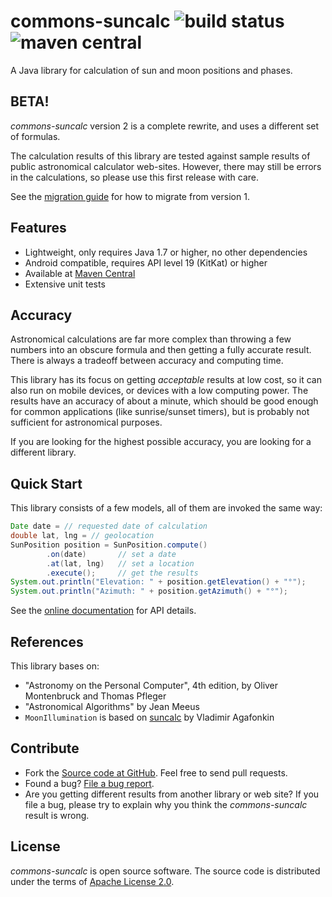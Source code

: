 # commons-suncalc ![build status](https://shredzone.org/badge/commons-suncalc.svg) ![maven central](https://maven-badges.herokuapp.com/maven-central/org.shredzone.commons/commons-suncalc/badge.svg)

A Java library for calculation of sun and moon positions and phases.

## BETA!

_commons-suncalc_ version 2 is a complete rewrite, and uses a different set of formulas.

The calculation results of this library are tested against sample results of public astronomical calculator web-sites. However, there may still be errors in the calculations, so please use this first release with care.

See the [migration guide](https://shredzone.org/maven/commons-suncalc/migration.html) for how to migrate from version 1.

## Features

* Lightweight, only requires Java 1.7 or higher, no other dependencies
* Android compatible, requires API level 19 (KitKat) or higher
* Available at [Maven Central](http://search.maven.org/#search|ga|1|a%3A%22commons-suncalc%22)
* Extensive unit tests

## Accuracy

Astronomical calculations are far more complex than throwing a few numbers into an obscure formula and then getting a fully accurate result. There is always a tradeoff between accuracy and computing time.

This library has its focus on getting _acceptable_ results at low cost, so it can also run on mobile devices, or devices with a low computing power. The results have an accuracy of about a minute, which should be good enough for common applications (like sunrise/sunset timers), but is probably not sufficient for astronomical purposes.

If you are looking for the highest possible accuracy, you are looking for a different library.

## Quick Start

This library consists of a few models, all of them are invoked the same way:

```java
Date date = // requested date of calculation
double lat, lng = // geolocation
SunPosition position = SunPosition.compute()
        .on(date)       // set a date
        .at(lat, lng)   // set a location
        .execute();     // get the results
System.out.println("Elevation: " + position.getElevation() + "°");
System.out.println("Azimuth: " + position.getAzimuth() + "°");
```

See the [online documentation](https://shredzone.org/maven/commons-suncalc/) for API details.

## References

This library bases on:

* "Astronomy on the Personal Computer", 4th edition, by Oliver Montenbruck and Thomas Pfleger
* "Astronomical Algorithms" by Jean Meeus
* `MoonIllumination` is based on [suncalc](https://github.com/mourner/suncalc) by Vladimir Agafonkin

## Contribute

* Fork the [Source code at GitHub](https://github.com/shred/commons-suncalc). Feel free to send pull requests.
* Found a bug? [File a bug report](https://github.com/shred/commons-suncalc/issues).
* Are you getting different results from another library or web site? If you file a bug, please try to explain why you think the _commons-suncalc_ result is wrong.

## License

_commons-suncalc_ is open source software. The source code is distributed under the terms of [Apache License 2.0](http://www.apache.org/licenses/LICENSE-2.0).
